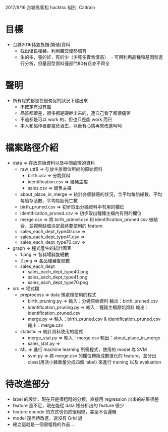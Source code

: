 2017/9/16 台糖黑客松 hacktsc 組別: Caltrain

# 目標
* 台糖2016豬隻族譜(繁殖)資料
  - 找出優良種豬，利用雜交優勢培育
  - 生的多，養的好，死的少（少死多賣售價高）
  - 可用利用品種和基因型進行分析，但基因型資料僅部門80有且亦不齊全

# 聲明
* 所有程式都是在很匆促的狀況下趕出來
  - 不確定有沒有蟲
  - 品質都很差，很多都是硬幹出來的，連自己看了都很痛苦
  - 不過都是可以 work 的，但也只是能 work 而已
  - 本人和協作者都當菸酒生，以後有心情再來改進呵呵

# 檔案路徑介紹
  * data => 存放原始資料以及中間處理的資料
    - raw_utf8 => 存放主辦單位所給的原始資料
      - birth.csv => 分娩資料
      - identification.csv => 種豬主檔
      - sales.csv => 銷售主檔
    - about_place_in_merge => 統計各個豬廠的狀況，含平均每胎總數、平均每胎存活數、平均每胎死亡數
    - birth_pruned.csv => 初步取出分娩資料中有用的欄位
    - identification_pruned.csv => 初步取出種豬主檔內有用的欄位
    - merge.csv => 將 birth_prined.csv 和 identification_pruned.csv 做結合，並觀察缺值決定最終要使用的 feature
    - sales_each_dept_type40.csv =>
    - sales_each_dept_type41.csv =>
    - sales_each_dept_type70.csv =>
  * graph => 程式產生的統計圖表
    - 1.png => 各豬場豬隻總數
    - 2.png => 各品種豬隻總數
    - sales_each_dept
      - sales_each_dept_type40.png
      - sales_each_dept_type41.png
      - sales_each_dept_type70.png
  * src => 程式檔
    - preprocess => data 預處理使用的程式
      - birth_pruning.py => 輸入：分娩原始資料 輸出：birth_pruned.csv
      - identification_pruning.py => 輸入：種豬主檔原始資料 輸出：identification_pruned.csv
      - merge.py => 輸入：birth_pruned.csv & identification_pruned.csv 輸出：merge.csv
    - statistic => 統計資料使用的程式
      - merge_stat.py => 輸入：merge.csv 輸出：about_place_in_merge
      - sales_stat.py =>
    - ML => 進行 machine learning 所需程式，使用的 model 為 SVM
      - svm.py => 將 merge.csv 的欄位轉換成數值化的 feature，並分出 class(用活小豬重量分成四個 label) 來進行 training 以及 evaluation
# 待改進部分
  * label 的設計，現在只是很粗糙的分類，直接用 regression 出來的結果很差
  * feature 量不足，現在能從 data 裡分析出的 feature 很少
  * feature encode 的方式也仍然很粗糙，甚至不合邏輯
  * model 還尚待改進，還沒有 Grid 過
  * 總之這就是一個很粗糙的作品...
